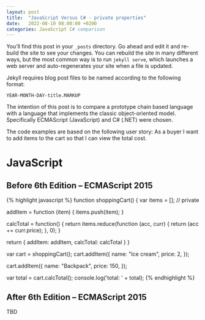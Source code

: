 ```yaml
---
layout: post
title:  "JavaScript Versus C# - private properties"
date:   2022-08-10 08:00:00 +0200
categories: JavaScript C# comparison
---
```

You’ll find this post in your `_posts` directory. Go ahead and edit it and re-build the site to see your changes. You can rebuild the site in many different ways, but the most common way is to run `jekyll serve`, which launches a web server and auto-regenerates your site when a file is updated.

Jekyll requires blog post files to be named according to the following format:

`YEAR-MONTH-DAY-title.MARKUP`

The intention of this post is to compare a prototype chain based language with a language that implements the classic object-oriented model. Specifically ECMAScript (JavaScript) and C# (.NET) were chosen.

The code examples are based on the following user story: As a buyer I want to add items to the cart so that I can view the total cost.

# JavaScript
## Before 6th Edition – ECMAScript 2015
{% highlight javascript %}
function shoppingCart() {
  var items = []; // private

  addItem = function (item) {
    items.push(item);
  }

  calcTotal = function() {
    return items.reduce(function (acc, curr) {
      return (acc += curr.price);
    }, 0);
  }

  return {
    addItem: addItem,
    calcTotal: calcTotal
  }
}

var cart = shoppingCart();
cart.addItem({
  name: "Ice cream",
  price: 2,
});

cart.addItem({
  name: "Backpack",
  price: 150,
});

var total = cart.calcTotal();
console.log('total: ' + total);
{% endhighlight %}

## After 6th Edition – ECMAScript 2015
TBD
